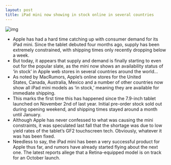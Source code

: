 ```yaml
---
layout: post
title: iPad mini now showing in stock online in several countries
---
```

![img](http://media.idownloadblog.com/wp-content/uploads/2013/02/ipad-mini-in-stock.png)
* Apple has had a hard time catching up with consumer demand for its iPad mini. Since the tablet debuted four months ago, supply has been extremely constrained, with shipping times only recently dropping below a week.
* But today, it appears that supply and demand is finally starting to even out for the popular slate, as the mini now shows an availability status of ‘in stock’ in Apple web stores in several countries around the world…
* As noted by MacRumors, Apple’s online stores for the United States, Canada, Australia, Mexico and a number of other countries now show all iPad mini models as ‘in stock,’ meaning they are available for immediate shipping.
* This marks the first time this has happened since the 7.9-inch tablet launched on November 2nd of last year. Initial pre-order stock sold out during opening weekend, and shipping times stayed around a month until January.
* Although Apple has never confessed to what was causing the mini constraints, it was speculated last fall that the shortage was due to low yield rates of the tablet’s GF2 touchscreen tech. Obviously, whatever it was has been fixed.
* Needless to say, the iPad mini has been a very successful product for Apple thus far, and rumors have already started flying about the next one. The latest reports allege that a Retina-equipped model is on track for an October launch.

